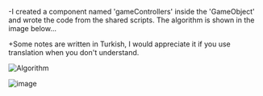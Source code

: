 -I created a component named 'gameControllers' inside the 'GameObject' and wrote the code from the shared scripts. The algorithm is shown in the image below...



+Some notes are written in Turkish, I would appreciate it if you use translation when you don't understand.

![Algorithm](https://github.com/iperspazioinfinito/KeepCount/assets/137336543/70c4e2ca-6269-4b0e-a3c6-7f2b7084587f)

![image](https://github.com/iperspazioinfinito/KeepCount/assets/137336543/ee9c2c3f-d9a0-42d5-a5a3-343ab0cae496)

